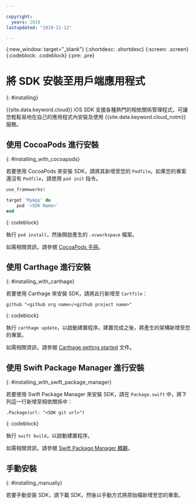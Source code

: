 ```yaml
---

copyright:
  years: 2018
lastupdated: "2018-11-12"

---
```

{:new_window: target="_blank"}
{:shortdesc: .shortdesc}
{:screen: .screen}
{:codeblock: .codeblock}
{:pre: .pre}

# 將 SDK 安裝至用戶端應用程式
{: #installing}

{{site.data.keyword.cloud}} iOS SDK 支援各種熱門的相依關係管理程式，可讓您輕鬆易地在自己的應用程式內安裝及使用 {{site.data.keyword.cloud_notm}} 服務。

## 使用 CocoaPods 進行安裝
{: #installing_with_cocoapods}

若要使用 CocoaPods 來安裝 SDK，請將其新增至您的 `Podfile`。如果您的專案還沒有 `Podfile`，請使用 `pod init` 指令。
```ruby
use_frameworks!

target 'MyApp' do
    pod '<SDK Name>'
end
```
{: codeblock}

執行 `pod install`，然後開啟產生的 `.xcworkspace` 檔案。

如需相關資訊，請參閱 [CocoaPods 手冊](https://guides.cocoapods.org/using/index.html)。

## 使用 Carthage 進行安裝
{: #installing_with_carthage}

若要使用 Carthage 來安裝 SDK，請將此行新增至 `Cartfile`：
```
github "<github org name>/<github project name>"
```
{: codeblock}

執行 `carthage update`，以啟動建置程序。建置完成之後，將產生的架構新增至您的專案。 

如需相關資訊，請參閱 [Carthage getting started](https://github.com/Carthage/Carthage#getting-started) 文件。

## 使用 Swift Package Manager 進行安裝
{: #installing_with_swift_package_manager}

若要使用 Swift Package Manager 來安裝 SDK，請在 `Package.swift` 中，將下列這一行新增至相依關係中：
```
.Package(url: "<SDK git url>")
```
{: codeblock}

執行 `swift build`，以啟動建置程序。

如需相關資訊，請參閱 [Swift Package Manager 概觀](https://swift.org/package-manager/)。

## 手動安裝
{: #installing_manually}

若要手動安裝 SDK，請下載 SDK，然後以手動方式將原始檔新增至您的專案。
